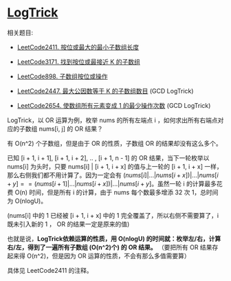 # [LogTrick](/LeetCode/题单/位运算.md#logtrick)

相关题目:

* [LeetCode2411. 按位或最大的最小子数组长度](https://leetcode.cn/problems/smallest-subarrays-with-maximum-bitwise-or/)

* [LeetCode3171. 找到按位或最接近 K 的子数组](https://leetcode.cn/problems/find-subarray-with-bitwise-or-closest-to-k/)

* [LeetCode898. 子数组按位或操作](https://leetcode.cn/problems/bitwise-ors-of-subarrays/)

* [LeetCode2447. 最大公因数等于 K 的子数组数目](https://leetcode.cn/problems/number-of-subarrays-with-gcd-equal-to-k/) (GCD LogTrick)

* [LeetCode2654. 使数组所有元素变成 1 的最少操作次数](https://leetcode.cn/problems/minimum-number-of-operations-to-make-all-array-elements-equal-to-1/) (GCD LogTrick)

LogTrick，以 OR 运算为例，枚举 nums 的所有左端点 i ，如何求出所有右端点对应的子数组 nums[i, j] 的 OR 结果？

有 O(n^2) 个子数组，但是由于 OR 的性质，子数组 OR 的结果却没有这么多个。

已知 [i + 1, i + 1], [i + 1, i + 2], .. , [i + 1, n - 1] 的 OR 结果，当下一轮枚举以 nums[i] 为头时，只要 nums[i] | [i + 1, i + x] 的值与上一轮的 [i + 1, i + x] 一样，那么右侧我们都不用计算了。因为一定会有 $(nums[i] | ... | nums[i + x]) | ... | nums[i + y] == (nums[i + 1] | ... | nums[i + x]) | ... | nums[i + y]$。虽然一轮 i 的计算最多花费 O(n) 时间，但是所有 i 的计算，由于 nums 每个数最多增添 32 次 1，总时间为 O(nlogU)。

(nums[i] 中的 1 已经被 [i + 1, i + x] 中的 1 完全覆盖了，所以右侧不需要算了，i 既未引入新的 1 ， OR 的结果一定是原来的值)

也就是说，**LogTrick依赖运算的性质，用 O(nlogU) 的时间就：枚举左/右，计算右/左，得到了一遍所有子数组 (O(n^2)个) 的 OR 结果。** （要把所有 OR 结果存起来得 O(n^2)，但是因为 OR 运算的性质，不会有那么多值需要算）

具体见 LeetCode2411 的注释。